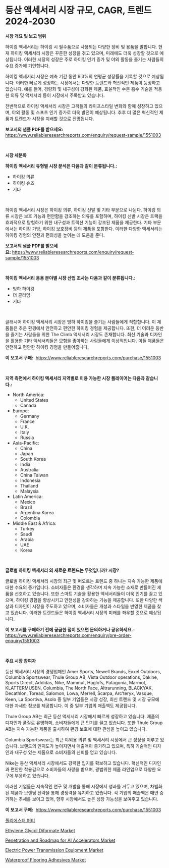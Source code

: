 <p><h1>등산 액세서리 시장 규모, CAGR, 트렌드 2024-2030</h1></p><p><strong>시장 개요 및 보고 범위</strong></p>
<p><p>하이킹 액세서리는 하이킹 시 필수품으로 사용되는 다양한 장비 및 용품을 말합니다. 현재 하이킹 액세서리 시장은 꾸준한 성장을 겪고 있으며, 미래에도 더욱 성장할 것으로 예상됩니다. 이러한 시장의 성장은 주로 하이킹 인기 증가 및 야외 활동을 즐기는 사람들의 수요 증가에 기인합니다. </p><p>하이킹 액세서리 시장은 예측 기간 동안 9.3%의 연평균 성장률을 기록할 것으로 예상됩니다. 이러한 빠르게 성장하는 시장에서는 다양한 트렌드와 혁신적인 제품이 등장하고 있습니다. 예를 들어, 경량화 및 내구성이 강화된 제품, 효율적인 수분 흡수 기술을 적용한 의류 및 액세서리 등이 시장에서 주목받고 있습니다.</p><p>전반적으로 하이킹 액세서리 시장은 고객들의 라이프스타일 변화와 함께 성장하고 있으며, 야외 활동 및 스포츠 인기 증가로 더욱 발전이 예상됩니다. 추후 더 많은 혁신적인 제품과 트렌드가 시장을 지배할 것으로 전망됩니다.</p></p>
<p><strong>보고서의 샘플 PDF를 받으세요:</strong> <a href="https://www.reliableresearchreports.com/enquiry/request-sample/1551003">https://www.reliableresearchreports.com/enquiry/request-sample/1551003</a></p>
<p>&nbsp;</p>
<p><strong>시장 세분화</strong></p>
<p><strong>하이킹 액세서리 유형별 시장 분석은 다음과 같이 분류됩니다.:</strong></p>
<p><ul><li>하이킹 의류</li><li>하이킹 슈즈</li><li>기타</li></ul></p>
<p>&nbsp;</p>
<p><p>하이킹 액세서리 시장은 하이킹 의류, 하이킹 신발 및 기타 부문으로 나뉜다. 하이킹 의류 시장은 보호 기능과 편안함을 강조하는 의류를 포함하며, 하이킹 신발 시장은 트랙을 효과적으로 탐험하기 위한 내구성과 트랙션 기능이 강조된 제품을 제공한다. 기타 부문에서는 하이킹 가방, 하이킹 보호장비 등의 제품을 포함한다. 이러한 다양한 액세서리는 하이킹 경험의 안전과 편의성을 높이는 데 도움을 준다.</p></p>
<p><strong>보고서의 샘플 PDF를 받으세요:</strong>&nbsp;<a href="https://www.reliableresearchreports.com/enquiry/request-sample/1551003">https://www.reliableresearchreports.com/enquiry/request-sample/1551003</a></p>
<p>&nbsp;</p>
<p><strong> 하이킹 액세서리 응용 분야별 시장 산업 조사는 다음과 같이 분류됩니다.:</strong></p>
<p><ul><li>빙하 하이킹</li><li>더 클라임</li><li>기타</li></ul></p>
<p>&nbsp;</p>
<p><p>글래시어 하이킹 액세서리 시장은 빙하 하이킹을 즐기는 사람들에게 적합합니다. 이 제품들은 추운 환경에서 안전하고 편안한 하이킹 경험을 제공합니다. 또한, 더 어려운 등반을 즐기는 사람들을 위한 The Climb 액세서리 시장도 존재합니다. 최신 기술과 디자인을 활용한 기타 액세서리들은 모험을 좋아하는 사람들에게 이상적입니다. 이들 제품들은 안전하고 편안한 하이킹 경험을 만들어줍니다.</p></p>
<p><strong>이 보고서 구매:</strong>&nbsp; <a href="https://www.reliableresearchreports.com/purchase/1551003">https://www.reliableresearchreports.com/purchase/1551003</a></p>
<p>&nbsp;</p>
<p><strong>지역 측면에서 하이킹 액세서리 지역별로 이용 가능한 시장 플레이어는 다음과 같습니다.:</strong></p>
<p><ul>
    <li>
        North America:
        <ul>
            <li>United States</li>
            <li>Canada</li>
        </ul>
    </li>
    <li>
        Europe:
        <ul>
            <li>Germany</li>
            <li>France</li>
            <li>U.K.</li>
            <li>Italy</li>
            <li>Russia</li>
        </ul>
    </li>
    <li>
        Asia-Pacific:
        <ul>
            <li>China</li>
            <li>Japan</li>
            <li>South Korea</li>
            <li>India</li>
            <li>Australia</li>
            <li>China Taiwan</li>
            <li>Indonesia</li>
            <li>Thailand</li>
            <li>Malaysia</li>
        </ul>
    </li>
    <li>
        Latin America:
        <ul>
            <li>Mexico</li>
            <li>Brazil</li>
            <li>Argentina Korea</li>
            <li>Colombia</li>
        </ul>
    </li>
    <li>
        Middle East & Africa:
        <ul>
            <li>Turkey</li>
            <li>Saudi</li>
            <li>Arabia</li>
            <li>UAE</li>
            <li>Korea</li>
        </ul>
    </li>
    </ul></p>
<p>&nbsp;</p>
<p><strong>글로벌 하이킹 액세서리 의 새로운 트렌드는 무엇입니까? 시장?</strong></p>
<p><p>글로벌 하이킹 액세서리 시장의 최근 및 떠오르는 트렌드 중 하나는 지속 가능한 제품에 대한 수요의 증가입니다. 소비자들은 환경을 생각하며 지속 가능한 소재로 만들어진 제품을 선호하고 있습니다. 또한 스마트 기술을 활용한 액세서리들이 더욱 인기를 끌고 있으며, 하이킹 경험을 향상시키고 안전성을 강화하는 기능을 제공합니다. 또한 다양한 색상과 디자인이 시장을 주도하고 있으며, 소비자들은 개성과 스타일을 반영한 제품을 찾고 있습니다. 이러한 트렌드들은 하이킹 액세서리 시장의 미래를 좌우할 것으로 예상됩니다.</p></p>
<p><strong>이 보고서를 구매하기 전에 궁금한 점이 있으면 문의하거나 공유하세요.</strong>- <a href="https://www.reliableresearchreports.com/enquiry/pre-order-enquiry/1551003">https://www.reliableresearchreports.com/enquiry/pre-order-enquiry/1551003</a></p>
<p>&nbsp;</p>
<p><strong>주요 시장 참여자</strong></p>
<p><p>등산 액세서리 시장의 경쟁업체인 Amer Sports, Newell Brands, Exxel Outdoors, Columbia Sportswear, Thule Group AB, Vista Outdoor operations, Dakine, Sports Direct, Addidas, Nike, Mammut, Haglofs, Patagonia, Marmot, KLATTERMUSEN, Columbia, The North Face, Altrarunning, BLACKYAK, Decathlon, Toread, Salomon, Lowa, Merrell, Scarpa, Arc’teryx, Vasque, Keen, La Sportiva, Asolo 중 일부 기업들은 시장 성장, 최신 트렌드 및 시장 규모에 대한 자세한 정보를 제공합니다. 이 중 일부 기업의 매출액도 제공됩니다.</p><p>Thule Group AB는 최근 등산 액세서리 시장에서 빠르게 성장하고 있습니다. 제품의 디자인과 품질로 유명하며, 소비자들에게 큰 인기를 끌고 있습니다. 또한 Thule Group AB는 지속 가능한 제품을 출시하여 환경 보호에 대한 관심을 높이고 있습니다.</p><p>Columbia Sportswear는 최근 야외용 의류 및 액세서리 시장에서 큰 성장을 이루고 있습니다. 브랜드의 인지도가 높아지면서 매출액이 증가하고 있으며, 특히 기술적인 디자인과 내구성 있는 제품으로 소비자들의 신뢰를 얻고 있습니다.</p><p>Nike는 등산 액세서리 시장에서도 강력한 입지를 확보하고 있습니다. 혁신적인 디자인과 편안한 착용감으로 소비자들의 사랑을 받으며, 광범위한 제품 라인업으로 다양한 요구에 부응하고 있습니다.</p><p>이러한 기업들은 지속적인 연구 및 개발을 통해 시장에서 성과를 거두고 있으며, 차별화된 제품과 브랜딩 전략을 통해 경쟁력을 유지하고 있습니다. 각 기업의 매출액은 매년 증가하는 추세를 보이고 있어, 향후 시장에서도 높은 성장 가능성을 보여주고 있습니다.</p></p>
<p><strong>이 보고서 구매:</strong>&nbsp;&nbsp;<a href="https://www.reliableresearchreports.com/purchase/1551003">https://www.reliableresearchreports.com/purchase/1551003</a></p>
<p><p><a href="https://github.com/Skyleitney456456/Market-Research-Report-List-1/blob/main/44825446529.md">폴리에스터 퍼티</a></p><p><a href="https://nifty-kite-d51.notion.site/Ethylene-Glycol-Diformate-Market-Research-Report-The-Key-To-Successful-Business-Strategy-Forecasted-f0dc4cd1c7584b5d9fc9e6d0a6065791">Ethylene Glycol Diformate Market</a></p><p><a href="https://issuu.com/reportprime-2/docs/penetration-and-roadmap-for-ai-accelerators-market">Penetration and Roadmap for AI Accelerators Market</a></p><p><a href="https://view.publitas.com/reportprime-1/global-electric-power-transmission-equipment-market-by-types-applications-and-major-players-with-regional-growth-rate-analysis-and-development-situation-from-2024-to-2031/">Electric Power Transmission Equipment Market</a></p><p><a href="https://issuu.com/reportprime-2/docs/waterproof-flooring-adhesives-market-size-2030.ppt">Waterproof Flooring Adhesives Market</a></p></p>
